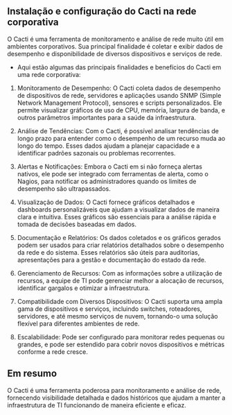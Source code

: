 ## Instalação e configuração do Cacti na rede corporativa

O Cacti é uma ferramenta de monitoramento e análise de rede muito útil em ambientes corporativos. Sua principal finalidade é coletar e exibir dados de desempenho e disponibilidade de diversos dispositivos e serviços de rede.


* Aqui estão algumas das principais finalidades e benefícios do Cacti em uma rede corporativa:
1. Monitoramento de Desempenho: O Cacti coleta dados de desempenho de dispositivos de rede, servidores e aplicações usando SNMP (Simple Network Management Protocol), sensores e scripts personalizados.
Ele permite visualizar gráficos de uso de CPU, memória, largura de banda, e outros parâmetros importantes para a saúde da infraestrutura.

2. Análise de Tendências: Com o Cacti, é possível analisar tendências de longo prazo para entender como o desempenho de um recurso muda ao longo do tempo.
Esses dados ajudam a planejar capacidade e a identificar padrões sazonais ou problemas recorrentes.

3. Alertas e Notificações: Embora o Cacti em si não forneça alertas nativos, ele pode ser integrado com ferramentas de alerta, como o Nagios, para notificar os administradores quando os limites de desempenho são ultrapassados.
   
4. Visualização de Dados: O Cacti fornece gráficos detalhados e dashboards personalizáveis que ajudam a visualizar dados de maneira clara e intuitiva.
Esses gráficos são essenciais para a análise rápida e tomada de decisões baseadas em dados.

5. Documentação e Relatórios: Os dados coletados e os gráficos gerados podem ser usados para criar relatórios detalhados sobre o desempenho da rede e do sistema.
Esses relatórios são úteis para auditorias, apresentações para a gestão e documentação do estado da rede.

6. Gerenciamento de Recursos: Com as informações sobre a utilização de recursos, a equipe de TI pode gerenciar melhor a alocação de recursos, identificar gargalos e otimizar a infraestrutura.
   
7. Compatibilidade com Diversos Dispositivos: O Cacti suporta uma ampla gama de dispositivos e serviços, incluindo switches, roteadores, servidores, e até mesmo serviços de nuvem, tornando-o uma solução flexível para diferentes ambientes de rede.
   
8. Escalabilidade: Pode ser configurado para monitorar redes pequenas ou grandes, e pode ser estendido para cobrir novos dispositivos e métricas conforme a rede cresce.

## Em resumo
O Cacti é uma ferramenta poderosa para monitoramento e análise de rede, fornecendo visibilidade detalhada e dados históricos que ajudam a manter a infraestrutura de TI funcionando de maneira eficiente e eficaz.
